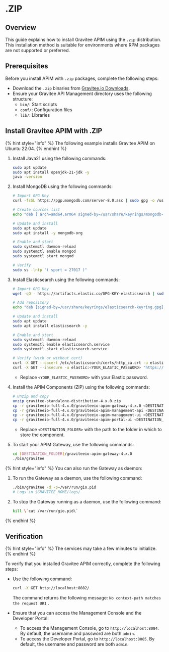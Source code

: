 # .ZIP

## Overview

This guide explains how to install Gravitee APIM using the `.zip` distribution. This installation method is suitable for environments where RPM packages are not supported or preferred.

## Prerequisites

Before you install APIM with `.zip` packages, complete the following steps:

* Download the `.zip` binaries from [Gravitee.io Downloads](https://download.gravitee.io/#graviteeio-apim/distributions/).
* Ensure your Gravitee API Management directory uses the following structure:
  * `bin/`: Start scripts
  * `conf/`: Configuration files
  * `lib/`: Libraries

## Install Gravitee APIM with .ZIP

{% hint style="info" %}
The following example installs Gravitee APIM on Ubuntu 22.04.
{% endhint %}

1.  Install Java21 using the following commands:

    ```bash
    sudo apt update
    sudo apt install openjdk-21-jdk -y
    java -version
    ```
2.  Install MongoDB using the following commands:

    ```bash
    # Import GPG Key
    curl -fsSL https://pgp.mongodb.com/server-8.0.asc | sudo gpg -o /usr/share/keyrings/mongodb-server-8.0.gpg --dearmor

    # Create sources list
    echo "deb [ arch=amd64,arm64 signed-by=/usr/share/keyrings/mongodb-server-8.0.gpg ] https://repo.mongodb.org/apt/ubuntu jammy/mongodb-org/8.0 multiverse" | sudo tee /etc/apt/sources.list.d/mongodb-org-8.0.list

    # Update and install
    sudo apt update
    sudo apt install -y mongodb-org

    # Enable and start
    sudo systemctl daemon-reload
    sudo systemctl enable mongod
    sudo systemctl start mongod

    # Verify
    sudo ss -lntp "( sport = 27017 )"
    ```
3.  Install Elasticsearch using the following commands:

    ```bash
    # Import GPG Key
    wget -qO - https://artifacts.elastic.co/GPG-KEY-elasticsearch | sudo gpg --dearmor -o /usr/share/keyrings/elasticsearch-keyring.gpg

    # Add repository
    echo "deb [signed-by=/usr/share/keyrings/elasticsearch-keyring.gpg] https://artifacts.elastic.co/packages/8.x/apt stable main" | sudo tee /etc/apt/sources.list.d/elastic-8.x.list

    # Update and install
    sudo apt update
    sudo apt install elasticsearch -y

    # Enable and start
    sudo systemctl daemon-reload
    sudo systemctl enable elasticsearch.service
    sudo systemctl start elasticsearch.service

    # Verify (with or without cert)
    curl -X GET --cacert /etc/elasticsearch/certs/http_ca.crt -u elastic:YOUR_ELASTIC_PASSWORD "https://localhost:9200/?pretty"
    curl -X GET --insecure -u elastic:<YOUR_ELASTIC_PASSWORD> "https://localhost:9200/?pretty"
    ```

    * Replace `<YOUR_ELASTIC_PASSWORD>` with your Elastic password.
4.  Install the APIM Components (ZIP) using the following commands:

    ```bash
    # Unzip and copy
    unzip gravitee-standalone-distribution-4.x.0.zip
    cp -r graviteeio-full-4.x.0/graviteeio-apim-gateway-4.x.0 <DESTINATION_FOLDER>/
    cp -r graviteeio-full-4.x.0/graviteeio-apim-management-api <DESTINATION_FOLDER>/
    cp -r graviteeio-full-4.x.0/graviteeio-apim-management-ui <DESTINATION_FOLDER>/
    cp -r graviteeio-full-4.x.0/graviteeio-apim-portal-ui <DESTINATION_FOLDER>/
    ```

    * Replace `<DESTINATION_FOLDER>` with the path to the folder in which to store the component.
5.  To start your APIM Gateway, use the following commands:

    ```bash
    cd [DESTINATION_FOLDER]/graviteeio-apim-gateway-4.x.0
    ./bin/gravitee
    ```

{% hint style="info" %}
You can also run the Gateway as daemon:

1.  To run the Gateway as a daemon, use the following command:

    ```bash
    ./bin/gravitee -d -p=/var/run/gio.pid
    # Logs in $GRAVITEE_HOME/logs/
    ```
2.  To stop the Gateway running as a daemon, use the following command:

    ```bash
    kill \`cat /var/run/gio.pid\`
    ```
{% endhint %}

## Verification

{% hint style="info" %}
The services may take a few minutes to initialize.&#x20;
{% endhint %}

To verify that you installed Gravitee APIM correctly, complete the following steps:

*   Use the following command:

    ```bash
    curl -X GET http://localhost:8082/
    ```

    The command returns the following message: `No context-path matches the request URI` .
* Ensure that you can access the Management Console and the Developer Portal:
  * To access the Management Console, go to `http://localhost:8084`. By default, the username and password are both `admin`.
  * To access the Developer Portal, go to `http://localhost:8085`. By default, the username and password are both `admin`.
